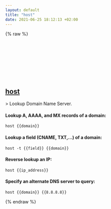 ```yaml
---
layout: default
title: "host"
date: 2021-06-25 18:12:13 +02:00
---
```

{% raw %}
<h2 id="host">
  <a href="/en/common/host.html">host</a> <a href="#host"><svg class="icon">
    <use href="/assets/images/unicode_sprite.svg#link" />
  </svg></a>
</h2>
> Lookup Domain Name Server.

#### Lookup A, AAAA, and MX records of a domain:
```shell
host {{domain}}
```
#### Lookup a field (CNAME, TXT,...) of a domain:
```shell
host -t {{field}} {{domain}}
```
#### Reverse lookup an IP:
```shell
host {{ip_address}}
```
#### Specify an alternate DNS server to query:
```shell
host {{domain}} {{8.8.8.8}}
```
{% endraw %}